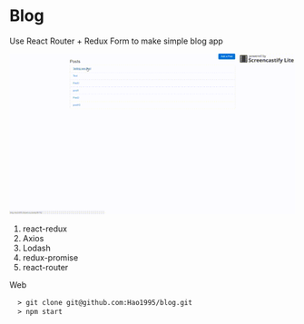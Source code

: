 # Blog
Use React Router + Redux Form to make simple blog app


![Blog](https://github.com/Hao1995/blog/blob/master/blog.gif "blog")

1. react-redux
2. Axios
3. Lodash
4. redux-promise
5. react-router

Web
```
  > git clone git@github.com:Hao1995/blog.git
  > npm start
```